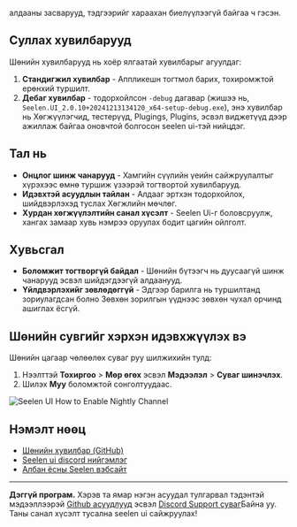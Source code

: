 алдааны засварууд, тэдгээрийг хараахан биелүүлээгүй байгаа ч гэсэн.

## Суллах хувилбарууд

Шөнийн хувилбарууд нь хоёр ялгаатай хувилбарыг агуулдаг:

1. **Стандигжил хувилбар** - Аппликешн тогтмол барих, тохиромжтой ерөнхий
   туршилт.
2. **Дебаг хувилбар** - тодорхойлсон `-debug` дагавар (жишээ нь,
   `Seelen.UI_2.0.10+20241213134120_x64-setup-debug.exe`), энэ хувилбар нь
   Хөгжүүлэгчид, тестерүүд, Plugings, Plugins, эсвэл виджетүүд дээр ажиллаж
   байгаа оновчтой болгосон seelen ui-тэй нийцдэг.

## Тал нь

- **Онцлог шинж чанарууд** - Хамгийн сүүлийн үеийн сайжруулалтыг хүрэхээс өмнө
  туршиж үзээрэй тогтвортой хувилбарууд.
- **Идэвхтэй асуудлын тайлан** - Алдааг эртхэн тодорхойлох, шийдвэрлэхэд туслах
  Хөгжлийн мөчлөг.
- **Хурдан хөгжүүлэлтийн санал хүсэлт** - Seelen Ui-г боловсруулж, хангах замаар
  хувь нэмрээ оруулах бодит цагийн ойлголт.

## Хувьсгал

- **Боломжит тогтворгүй байдал** - Шөнийн бүтээгч нь дуусаагүй шинж чанарууд
  эсвэл шийдэгдээгүй алдаанууд.
- **Үйлдвэрлэхийг зөвлөдөггүй** - Эдгээр барилга нь туршилтанд зориулагдсан
  болно Зөвхөн зорилгын үүднээс зөвхөн чухал орчинд ашиглах ёсгүй.

## Шөнийн сувгийг хэрхэн идэвхжүүлэх вэ

Шөнийн цагаар чөлөөлөх суваг руу шилжихийн тулд:

1. Нээлттэй **Тохиргоо** > **Мөр өгөх** эсвэл **Мэдээлэл** > **Суваг шинэчлэх**.
2. Шилэх **Муу** боломжтой сонголтуудаас.

![Seelen UI How to Enable Nightly Channel](https://github.com/user-attachments/assets/ae88aeac-98cc-4424-a9e7-fb59740b694e)

## Нэмэлт нөөц

- [Шөнийн хувилбар (GitHub)](https://github.com/eythaann/Seelen-UI/releases/tag/nightly)
- [Seelen ui discord нийгэмлэг](https://discord.gg/ABfASx5ZAJ)
- [Албан ёсны Seelen вэбсайт](https://seelen.io)

---

**Дэггүй програм.** Хэрэв та ямар нэгэн асуудал тулгарвал тэдэнтэй мэдээллээрэй
[Github асуудлууд](https://github.com/eythaann/Seelen-UI/issues) эсвэл
[Discord Support суваг](https://discord.gg/ABfASx5ZAJ)Байна уу. Таны санал
хүсэлт тусална seelen ui сайжруулах!
